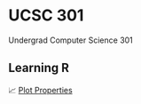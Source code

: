 # UCSC 301
Undergrad Computer Science 301

## Learning R
📈 [Plot Properties](./docs/Plot-Properties)

